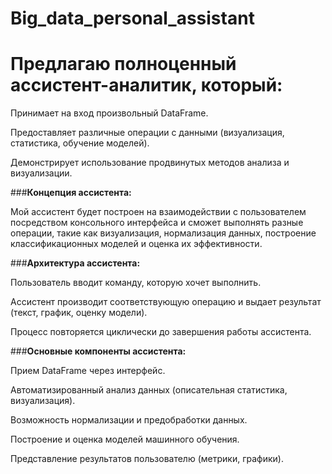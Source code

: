 # Big_data_personal_assistant
# Предлагаю полноценный ассистент-аналитик, который:

Принимает на вход произвольный DataFrame.

Предоставляет различные операции с данными (визуализация, статистика, обучение моделей).

Демонстрирует использование продвинутых методов анализа и визуализации.

###**Концепция ассистента:**

Мой ассистент будет построен на взаимодействии с пользователем посредством консольного интерфейса и сможет выполнять разные операции, такие как визуализация, нормализация данных, построение классификационных моделей и оценка их эффективности.

###**Архитектура ассистента:**

Пользователь вводит команду, которую хочет выполнить.

Ассистент производит соответствующую операцию и выдает результат (текст, график, оценку модели).

Процесс повторяется циклически до завершения работы ассистента.

###**Основные компоненты ассистента:**

Прием DataFrame через интерфейс.

Автоматизированный анализ данных (описательная статистика, визуализация).

Возможность нормализации и предобработки данных.

Построение и оценка моделей машинного обучения.

Представление результатов пользователю (метрики, графики).
